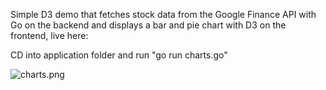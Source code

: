 Simple D3 demo that fetches stock data from the Google Finance API with Go on the backend and displays a bar and pie chart with D3 on the frontend, live here:

CD into application folder and run "go run charts.go"

![charts.png](https://github.com/tjaensch/go-d3-barchart/charts.png)

